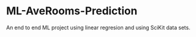 # ML-AveRooms-Prediction

An end to end ML project using linear regresion and using SciKit data sets.
